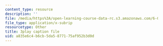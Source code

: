 ```yaml
---
content_type: resource
description: ''
file: /media/https%3A/open-learning-course-data-rc.s3.amazonaws.com/6-042j-mathematics-for-computer-science-spring-2015/a835e6c4b6cb5da5877175af952b3d0d_EegG5TPL29c.vtt
file_type: application/x-subrip
resourcetype: Other
title: 3play caption file
uid: a835e6c4-b6cb-5da5-8771-75af952b3d0d
---
```

